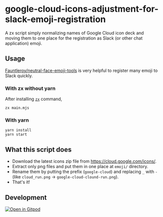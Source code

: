 # google-cloud-icons-adjustment-for-slack-emoji-registration
A zx script simply normalizing names of Google Cloud icon deck and moving them to one place for the registration as Slack (or other chat application) emoji.

## Usage

[Fauntleroy/neutral-face-emoji-tools](https://github.com/Fauntleroy/neutral-face-emoji-tools) is very helpful to register many emoji to Slack quickly.

### With zx without yarn

After installing [`zx`](https://github.com/google/zx) command,

```shell
zx main.mjs
```

### With yarn

```shell
yarn install
yarn start
```

## What this script does

- Download the latest icons zip file from https://cloud.google.com/icons/.
- Extract only png files and put them in one place at `emoji/` directory.
- Rename them by putting the prefix (`google-cloud`) and replacing `_` with `-` (like `cloud_run.png` -> `google-cloud-clound-run.png`).
- That's it!

## Development

[![Open in Gitpod](https://gitpod.io/button/open-in-gitpod.svg)](https://gitpod.io/#https://github.com/shuuji3/google-cloud-icons-adjustment-for-slack-emoji-registration)
